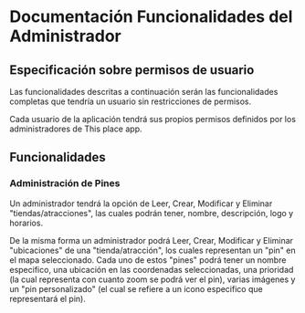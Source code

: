 # Documentación Funcionalidades del Administrador

## Especificación sobre permisos de usuario

Las funcionalidades descritas a continuación serán las funcionalidades completas que tendría un usuario sin restricciones de permisos.

Cada usuario de la aplicación tendrá sus propios permisos definidos por los administradores de This place app.

## Funcionalidades

### Administración de Pines

Un administrador tendrá la opción de Leer, Crear, Modificar y Eliminar "tiendas/atracciones", las cuales podrán tener, nombre, descripción, logo y horarios.

De la misma forma un administrador podrá Leer, Crear, Modificar y Eliminar "ubicaciones" de una "tienda/atracción", los cuales representan un "pin" en el mapa seleccionado. Cada uno de estos "pines" podrá tener un nombre especifico, una ubicación en las coordenadas seleccionadas, una prioridad (la cual representa con cuanto zoom se podrá ver el pin), varias imágenes y un "pin personalizado" (el cual se refiere a un icono especifico que representará el pin).
